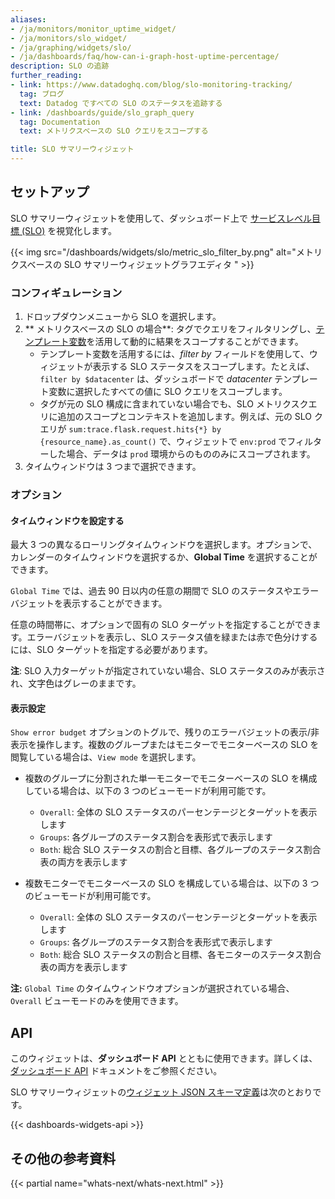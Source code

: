 ```yaml
---
aliases:
- /ja/monitors/monitor_uptime_widget/
- /ja/monitors/slo_widget/
- /ja/graphing/widgets/slo/
- /ja/dashboards/faq/how-can-i-graph-host-uptime-percentage/
description: SLO の追跡
further_reading:
- link: https://www.datadoghq.com/blog/slo-monitoring-tracking/
  tag: ブログ
  text: Datadog ですべての SLO のステータスを追跡する
- link: /dashboards/guide/slo_graph_query
  tag: Documentation
  text: メトリクスベースの SLO クエリをスコープする

title: SLO サマリーウィジェット
---
```


## セットアップ

SLO サマリーウィジェットを使用して、ダッシュボード上で [サービスレベル目標 (SLO)][1] を視覚化します。

{{< img src="/dashboards/widgets/slo/metric_slo_filter_by.png" alt="メトリクスベースの SLO サマリーウィジェットグラフエディタ " >}}

### コンフィギュレーション


1. ドロップダウンメニューから SLO を選択します。
2. ** メトリクスベースの SLO の場合**: タグでクエリをフィルタリングし、[テンプレート変数][2]を活用して動的に結果をスコープすることができます。
    - テンプレート変数を活用するには、*filter by* フィールドを使用して、ウィジェットが表示する SLO ステータスをスコープします。たとえば、`filter by $datacenter` は、ダッシュボードで *datacenter* テンプレート変数に選択したすべての値に SLO クエリをスコープします。
    - タグが元の SLO 構成に含まれていない場合でも、SLO メトリクスクエリに追加のスコープとコンテキストを追加します。例えば、元の SLO クエリが `sum:trace.flask.request.hits{*} by {resource_name}.as_count()` で、ウィジェットで `env:prod` でフィルターした場合、データは `prod` 環境からのもののみにスコープされます。
3. タイムウィンドウは 3 つまで選択できます。

### オプション

#### タイムウィンドウを設定する

最大 3 つの異なるローリングタイムウィンドウを選択します。オプションで、カレンダーのタイムウィンドウを選択するか、**Global Time** を選択することができます。

`Global Time` では、過去 90 日以内の任意の期間で SLO のステータスやエラーバジェットを表示することができます。

任意の時間帯に、オプションで固有の SLO ターゲットを指定することができます。エラーバジェットを表示し、SLO ステータス値を緑または赤で色分けするには、SLO ターゲットを指定する必要があります。

**注**: SLO 入力ターゲットが指定されていない場合、SLO ステータスのみが表示され、文字色はグレーのままです。

#### 表示設定

`Show error budget` オプションのトグルで、残りのエラーバジェットの表示/非表示を操作します。複数のグループまたはモニターでモニターベースの SLO を閲覧している場合は、`View mode` を選択します。

- 複数のグループに分割された単一モニターでモニターベースの SLO を構成している場合は、以下の 3 つのビューモードが利用可能です。
  - `Overall`: 全体の SLO ステータスのパーセンテージとターゲットを表示します
  - `Groups`: 各グループのステータス割合を表形式で表示します
  - `Both`: 総合 SLO ステータスの割合と目標、各グループのステータス割合表の両方を表示します

- 複数モニターでモニターベースの SLO を構成している場合は、以下の 3 つのビューモードが利用可能です。
  - `Overall`: 全体の SLO ステータスのパーセンテージとターゲットを表示します
  - `Groups`: 各グループのステータス割合を表形式で表示します
  - `Both`: 総合 SLO ステータスの割合と目標、各モニターのステータス割合表の両方を表示します

**注:** `Global Time` のタイムウィンドウオプションが選択されている場合、`Overall` ビューモードのみを使用できます。

## API

このウィジェットは、**ダッシュボード API** とともに使用できます。詳しくは、[ダッシュボード API][3] ドキュメントをご参照ください。

SLO サマリーウィジェットの[ウィジェット JSON スキーマ定義][4]は次のとおりです。

{{< dashboards-widgets-api >}}

## その他の参考資料

{{< partial name="whats-next/whats-next.html" >}}

[1]: /ja/monitors/service_level_objectives/
[2]: /ja/dashboards/template_variables/
[3]: /ja/api/latest/dashboards/
[4]: /ja/dashboards/graphing_json/widget_json/
